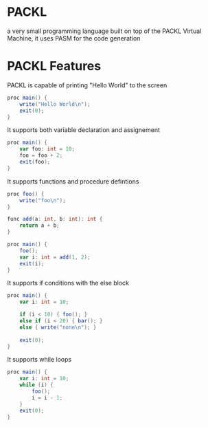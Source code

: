 # PACKL 
a very small programming language built on top of the PACKL Virtual Machine, it uses PASM for the code generation


# PACKL Features
PACKL is capable of printing "Hello World" to the screen 

```scala 
proc main() {
    write("Hello World\n");
    exit(0);
}
```

It supports both variable declaration and assignement

```scala 
proc main() {
    var foo: int = 10;
    foo = foo + 2;
    exit(foo);
}
```

It supports functions and procedure defintions

```scala 
proc foo() {
    write("foo\n");
}

func add(a: int, b: int): int {
    return a + b;
}

proc main() {
    foo();
    var i: int = add(1, 2);
    exit(i);
}
```

It supports if conditions with the else block

```scala 
proc main() {
    var i: int = 10;

    if (i < 10) { foo(); }
    else if (i < 20) { bar(); }
    else { write("none\n"); }
    
    exit(0);
}
```

It supports while loops 

```scala 
proc main() {
    var i: int = 10;
    while (i) {
        foo();
        i = i - 1;
    }
    exit(0);
}
```

